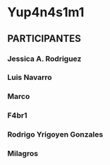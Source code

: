 # Yup4n4s1m1

## PARTICIPANTES

### Jessica A. Rodriguez

### Luis Navarro

### Marco


### F4br1

### Rodrigo Yrigoyen Gonzales


### Milagros


